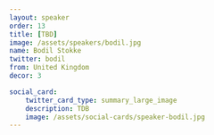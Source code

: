 ```yaml
---
layout: speaker
order: 13
title: [TBD]
image: /assets/speakers/bodil.jpg
name: Bodil Stokke
twitter: bodil
from: United Kingdom
decor: 3

social_card:
    twitter_card_type: summary_large_image
    description: TDB
    image: /assets/social-cards/speaker-bodil.jpg
---
```



